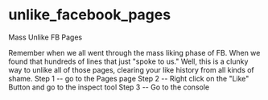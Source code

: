 # unlike_facebook_pages
Mass Unlike FB Pages

Remember when we all went through the mass liking phase of FB. When we found that hundreds of lines that just "spoke to us." Well, this is a clunky way to unlike all of those pages, clearing your like history from all kinds of shame. 
Step 1 -- go to the Pages page
Step 2 -- Right click on the "Like" Button and go to the inspect tool
Step 3 -- Go to the console
